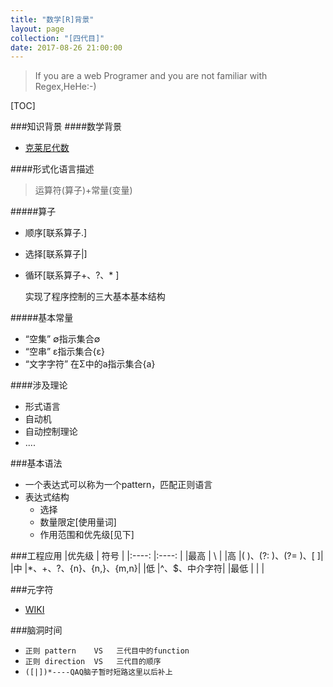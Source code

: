 ```yaml
---
title: "数学[R]背景"
layout: page
collection: "[四代目]"
date: 2017-08-26 21:00:00
---
```

> If you are a web Programer and you are not familiar with Regex,HeHe:-)

[TOC]

###知识背景
####数学背景
- [克莱尼代数](https://zh.wikipedia.org/wiki/%E5%85%8B%E8%8E%B1%E5%B0%BC%E4%BB%A3%E6%95%B0)

####形式化语言描述
> 运算符(算子)+常量(变量)

#####算子
- 顺序[联系算子.]
- 选择[联系算子|]
- 循环[联系算子+、?、* ]


    实现了程序控制的三大基本基本结构

#####基本常量
- “空集” ∅指示集合∅
- “空串” ε指示集合{ε}
- “文字字符” 在Σ中的a指示集合{a}

####涉及理论
- <a>形式语言</a>
- <a>自动机</a>
- <a>自动控制理论</a>
- <a>....</a>

###基本语法
- 一个表达式可以称为一个pattern，匹配正则语言
- 表达式结构
    - 选择
    - 数量限定[使用量词]
    - 作用范围和优先级[见下]

###工程应用
 |优先级     |  符号  |
 |:----:    |:----: |
 |最高       | \     |
 |高         |( )、(?: )、(?= )、[ ]|
 |中         |*、+、?、{n}、{n,}、{m,n}|
 |低         |^、$、中介字符|
 |最低       | \| |

###元字符
- [WIKI](https://zh.wikipedia.org/wiki/%E6%AD%A3%E5%88%99%E8%A1%A8%E8%BE%BE%E5%BC%8F)

###脑洞时间
- `正则 pattern    VS   三代目中的function`
- `正则 direction  VS   三代目的顺序      `
- `([|])*----QAQ脑子暂时短路这里以后补上`
